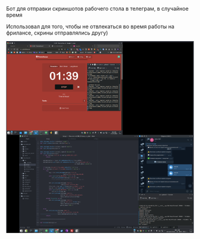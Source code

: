 Бот для отправки скриншотов рабочего стола в телеграм, в случайное время

Использовал для того, чтобы не отвлекаться во время работы на фрилансе, скрины отправлялись другу)

![desktop screenshot](screenshot.png)
